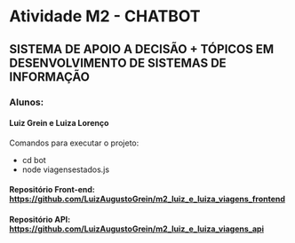 # Atividade M2 - CHATBOT
## SISTEMA DE APOIO A DECISÃO + TÓPICOS EM DESENVOLVIMENTO DE SISTEMAS DE INFORMAÇÃO

### Alunos:
#### Luiz Grein e Luiza Lorenço

Comandos para executar o projeto:

* cd bot
* node viagensestados.js

#### Repositório Front-end: https://github.com/LuizAugustoGrein/m2_luiz_e_luiza_viagens_frontend
#### Repositório API: https://github.com/LuizAugustoGrein/m2_luiz_e_luiza_viagens_api
